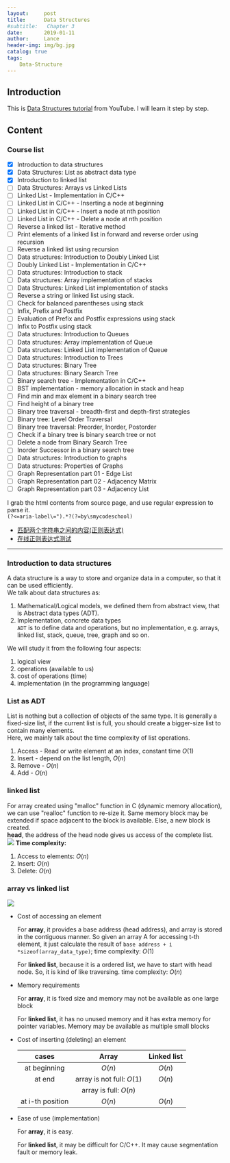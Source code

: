 ```yaml
---
layout:     post
title:      Data Structures
#subtitle:   Chapter 3
date:       2019-01-11
author:     Lance
header-img: img/bg.jpg
catalog: true
tags:
    Data-Structure
---
```


## Introduction  
This is [Data Structures tutorial](https://www.youtube.com/playlist?list=PL2_aWCzGMAwI3W_JlcBbtYTwiQSsOTa6P) from YouTube. I will learn it step by step. 
## Content  
### Course list  
- [x] Introduction to data structures
- [x] Data Structures: List as abstract data type 
- [x] Introduction to linked list 
- [ ] Data Structures: Arrays vs Linked Lists 
- [ ] Linked List - Implementation in C/C++ 
- [ ] Linked List in C/C++ - Inserting a node at beginning 
- [ ] Linked List in C/C++ - Insert a node at nth position 
- [ ] Linked List in C/C++ - Delete a node at nth position 
- [ ] Reverse a linked list - Iterative method 
- [ ] Print elements of a linked list in forward and reverse order using recursion 
- [ ] Reverse a linked list using recursion 
- [ ] Data structures: Introduction to Doubly Linked List 
- [ ] Doubly Linked List - Implementation in C/C++ 
- [ ] Data structures: Introduction to stack 
- [ ] Data structures: Array implementation of stacks 
- [ ] Data Structures: Linked List implementation of stacks 
- [ ] Reverse a string or linked list using stack. 
- [ ] Check for balanced parentheses using stack 
- [ ] Infix, Prefix and Postfix 
- [ ] Evaluation of Prefix and Postfix expressions using stack 
- [ ] Infix to Postfix using stack 
- [ ] Data structures: Introduction to Queues 
- [ ] Data structures: Array implementation of Queue 
- [ ] Data structures: Linked List implementation of Queue 
- [ ] Data structures: Introduction to Trees 
- [ ] Data structures: Binary Tree 
- [ ] Data structures: Binary Search Tree 
- [ ] Binary search tree - Implementation in C/C++ 
- [ ] BST implementation -  memory allocation in stack and heap 
- [ ] Find min and max element in a binary search tree 
- [ ] Find height of a binary tree 
- [ ] Binary tree traversal - breadth-first and depth-first strategies 
- [ ] Binary tree: Level Order Traversal 
- [ ] Binary tree traversal: Preorder, Inorder, Postorder 
- [ ] Check if a binary tree is binary search tree or not 
- [ ] Delete a node from Binary Search Tree 
- [ ] Inorder Successor in a binary search tree 
- [ ] Data structures: Introduction to graphs 
- [ ] Data structures: Properties of Graphs 
- [ ] Graph Representation part 01 - Edge List 
- [ ] Graph Representation part 02 - Adjacency Matrix 
- [ ] Graph Representation part 03 - Adjacency List   

I grab the html contents from source page, and use regular expression to parse it.   
`(?<=aria-label\=").*?(?=by\smycodeschool)`   

* [匹配两个字符串之间的内容(正则表达式)](https://my.oschina.net/u/588516/blog/1601122)  
* [在线正则表达式测试](http://tool.oschina.net/regex)  

***
### Introduction to data structures  
A data structure is a way to store and organize data in a computer, so that it can be used efficiently.  
We talk about data structures as:  
1. Mathematical/Logical models, we defined them from abstract view, that is Abstract data types (ADT).  
2. Implementation, concrete data types  
`ADT` is to define data and operations, but no implementation, e.g. arrays, linked list, stack, queue, tree, graph and so on. 

We will study it from the following four aspects: 
1. logical view  
2. operations (available to us)  
3. cost of operations (time)  
4. implementation (in the programming language)  

### List as ADT  
List is nothing but a collection of objects of the same type.  It is generally a fixed-size list, if the current list is full, you should create a bigger-size list to contain many elements.  
Here, we mainly talk about the time complexity of list operations.  

1. Access - Read or write element at an index,  constant time $O(1)$  
2. Insert - depend on the list length, $O(n)$  
3. Remove - $O(n)$  
4. Add - $O(n)$  

### linked list  
For array created using "malloc" function in C (dynamic memory allocation), we can use "realloc" function to re-size it. Same memory block may be extended if space adjacent to the block is available. Else, a new block is created.  
**head**, the address of the head node gives us access of the complete list.   
![](https://i.loli.net/2019/01/12/5c39d7182f4ad.png)
**Time complexity:** 
1. Access to elements: $O(n)$
2. Insert: $O(n)$
3. Delete: $O(n)$

### array vs linked list  
![](https://i.loli.net/2019/01/12/5c39e82caf0a5.jpg)
* Cost of accessing an element

  For **array**, it provides a base address (head address), and array is stored in the contiguous manner. So given an array A for accessing t-th element, it just calculate the result of `base address + i *sizeof(array_data_type)`; time complexity: $O(1)$

  For **linked list**, because it is a ordered list, we have to start with head node. So, it is kind of like traversing. time complexity: $O(n)$

* Memory requirements

  For **array**, it is fixed size and memory may not be available as one large block

  For **linked list**, it has no unused memory and it has extra memory for pointer variables. Memory may be available as multiple small blocks

* Cost of inserting (deleting) an element

  |      cases       |           Array           | Linked list |
  | :--------------: | :-----------------------: | :---------: |
  |   at beginning   |          $O(n)$           |   $O(n)$    |
  |      at end      | array is not full: $O(1)$ |   $O(n)$    |
  |                  |   array is full: $O(n)$   |             |
  | at i-th position |          $O(n)$           |   $O(n)$    |

* Ease of use (implementation)

  For **array**, it is easy.

  For **linked list**, it may be difficult for C/C++. It may cause segmentation fault or memory leak.


































